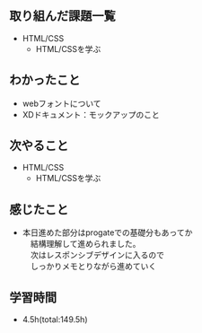 ## 取り組んだ課題一覧
- HTML/CSS
    - HTML/CSSを学ぶ

## わかったこと
- webフォントについて 
- XDドキュメント：モックアップのこと

## 次やること
- HTML/CSS
    - HTML/CSSを学ぶ  

## 感じたこと
- 本日進めた部分はprogateでの基礎分もあってか  
　結構理解して進められました。  
　次はレスポンシブデザインに入るので  
　しっかりメモとりながら進めていく  

## 学習時間
- 4.5h(total:149.5h)
